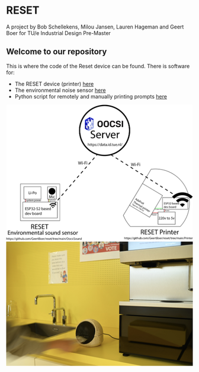 # RESET
A project by Bob Schellekens, Milou Jansen, Lauren Hageman and Geert Boer for TU/e Industrial Design Pre-Master

## Welcome to our repository
This is where the code of the Reset device can be found. 
There is software for:
* The RESET device (printer) [here](https://github.com/GeertBoer/reset/tree/main/Printer)
* The environmental noise sensor [here](https://github.com/GeertBoer/reset/tree/main/OocsiSound)
* Python script for remotely and manually printing prompts [here](https://github.com/GeertBoer/reset/tree/main/pythonoocsi)

![RESET schematic](https://github.com/GeertBoer/reset/blob/main/RESET%20schematic.jpg)
![RESET printer in action](https://github.com/GeertBoer/reset/blob/main/resetdevice.png)
